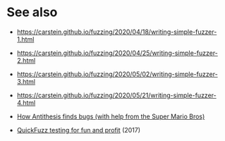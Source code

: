 # See also

* https://carstein.github.io/fuzzing/2020/04/18/writing-simple-fuzzer-1.html
* https://carstein.github.io/fuzzing/2020/04/25/writing-simple-fuzzer-2.html
* https://carstein.github.io/fuzzing/2020/05/02/writing-simple-fuzzer-3.html
* https://carstein.github.io/fuzzing/2020/05/21/writing-simple-fuzzer-4.html

* [How Antithesis finds bugs (with help from the Super Mario
  Bros)](https://antithesis.com/blog/sdtalk/)

* [QuickFuzz testing for fun and
  profit](https://ri.conicet.gov.ar/bitstream/handle/11336/50343/CONICET_Digital_Nro.8f82685b-598a-4e24-aaa9-7330786054a5_A.pdf)
  (2017)

